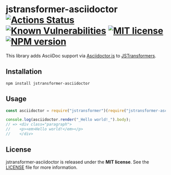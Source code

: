 # jstransformer-asciidoctor [![Actions Status](https://github.com/michel-kraemer/jstransformer-asciidoctor/workflows/CI/badge.svg)](https://github.com/michel-kraemer/jstransformer-asciidoctor/actions) [![Known Vulnerabilities](https://snyk.io/test/github/michel-kraemer/jstransformer-asciidoctor/badge.svg)](https://snyk.io/test/github/michel-kraemer/jstransformer-asciidoctor) [![MIT license](https://img.shields.io/badge/license-MIT-blue.svg)](LICENSE)  [![NPM version](https://img.shields.io/npm/v/jstransformer-asciidoctor.svg)](https://www.npmjs.org/package/jstransformer-asciidoctor)

This library adds AsciiDoc support via [Asciidoctor.js](https://github.com/asciidoctor/asciidoctor.js) to [JSTransformers](https://github.com/jstransformers).

## Installation

    npm install jstransformer-asciidoctor

## Usage

```js
const asciidoctor = require("jstransformer")(require("jstransformer-asciidoctor"));

console.log(asciidoctor.render("_Hello world!_").body);
// => <div class="paragraph">
//    <p><em>Hello world!</em></p>
//    </div>
```

## License

jstransformer-asciidoctor is released under the **MIT license**. See the
[LICENSE](LICENSE) file for more information.
